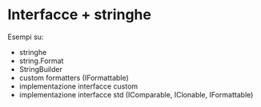 # Interfacce + stringhe

Esempi su:

- stringhe
- string.Format
- StringBuilder
- custom formatters (IFormattable)
- implementazione interfacce custom
- implementazione interfacce std (IComparable, IClonable, IFormattable)
